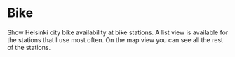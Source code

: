 # Bike

Show Helsinki city bike availability at bike stations. A list view is available for the stations that I use most often. On the map view you can see all the rest of the stations.

